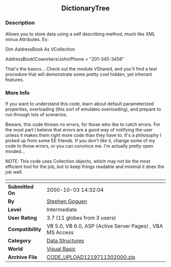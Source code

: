 ﻿<div align="center">

## DictionaryTree


</div>

### Description

Allows you to store data using a self describing method, much like XML minus Attributes. Ex:

Dim AddressBook As VCollection

AddressBook!Coworkers!John!Phone = "201-345-3456"

That's the basics... Check out the module VShared, and you'll find a test procedure that will demonstrate some pretty cool hidden, yet inherant features.
 
### More Info
 
If you want to understand this code, learn about default parameterized properties, overloading (this sort of emulates overloading), and prepare to run through lots of scenerios.

Beware, this code throws no errors, for those who like to catch errors. For the most part I beleive that errors are a good way of notifying the user unless it makes them right more code than they have to. It's a philosophy I picked up from some EE friends. If you don't like it, change some of my code to throw errors, or you can convince me. I'm actually pretty open minded...

NOTE: This code uses Collection objects, which may not be the most efficient tool for the job, but to keep things readable and minimal it does the job well.


<span>             |<span>
---                |---
**Submitted On**   |2000-10-03 14:32:04
**By**             |[Stephen Goguen](https://github.com/Planet-Source-Code/PSCIndex/blob/master/ByAuthor/stephen-goguen.md)
**Level**          |Intermediate
**User Rating**    |3.7 (11 globes from 3 users)
**Compatibility**  |VB 5\.0, VB 6\.0, ASP \(Active Server Pages\) , VBA MS Access
**Category**       |[Data Structures](https://github.com/Planet-Source-Code/PSCIndex/blob/master/ByCategory/data-structures__1-33.md)
**World**          |[Visual Basic](https://github.com/Planet-Source-Code/PSCIndex/blob/master/ByWorld/visual-basic.md)
**Archive File**   |[CODE\_UPLOAD1219711302000\.zip](https://github.com/Planet-Source-Code/stephen-goguen-dictionarytree__1-13220/archive/master.zip)








